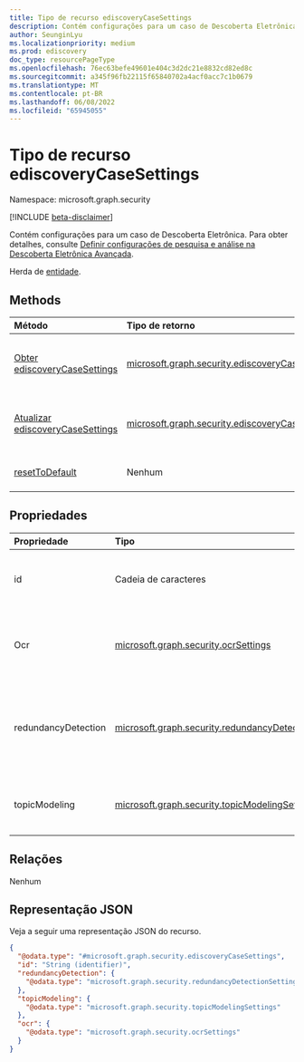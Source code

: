 ```yaml
---
title: Tipo de recurso ediscoveryCaseSettings
description: Contém configurações para um caso de Descoberta Eletrônica.
author: SeunginLyu
ms.localizationpriority: medium
ms.prod: ediscovery
doc_type: resourcePageType
ms.openlocfilehash: 76ec63befe49601e404c3d2dc21e8832cd82ed8c
ms.sourcegitcommit: a345f96fb22115f65840702a4acf0acc7c1b0679
ms.translationtype: MT
ms.contentlocale: pt-BR
ms.lasthandoff: 06/08/2022
ms.locfileid: "65945055"
---
```

# <a name="ediscoverycasesettings-resource-type"></a>Tipo de recurso ediscoveryCaseSettings

Namespace: microsoft.graph.security

[!INCLUDE [beta-disclaimer](../../includes/beta-disclaimer.md)]

Contém configurações para um caso de Descoberta Eletrônica. Para obter detalhes, consulte [Definir configurações de pesquisa e análise na Descoberta Eletrônica Avançada](/microsoft-365/compliance/configure-search-and-analytics-settings-in-advanced-ediscovery).

Herda de [entidade](../resources/entity.md).

## <a name="methods"></a>Methods
|Método|Tipo de retorno|Descrição|
|:---|:---|:---|
|[Obter ediscoveryCaseSettings](../api/security-ediscoverycasesettings-get.md)|[microsoft.graph.security.ediscoveryCaseSettings](../resources/security-ediscoverycasesettings.md)|Leia as propriedades e as relações de [um objeto ediscoveryCaseSettings](../resources/security-ediscoverycasesettings.md) .|
|[Atualizar ediscoveryCaseSettings](../api/security-ediscoverycasesettings-update.md)|[microsoft.graph.security.ediscoveryCaseSettings](../resources/security-ediscoverycasesettings.md)|Atualize as propriedades de [um objeto ediscoveryCaseSettings](../resources/security-ediscoverycasesettings.md) .|
|[resetToDefault](../api/security-ediscoverycasesettings-resettodefault.md)|Nenhum|Redefina todas as configurações para os valores padrão.|

## <a name="properties"></a>Propriedades
|Propriedade|Tipo|Descrição|
|:---|:---|:---|
|id|Cadeia de caracteres|A ID do caso de Descoberta Eletrônica. Herdado da [entidade](../resources/entity.md).|
|Ocr|[microsoft.graph.security.ocrSettings](../resources/security-ocrsettings.md)|As configurações de OCR (Reconhecimento Óptico de Caracteres) para o caso.|
|redundancyDetection|[microsoft.graph.security.redundancyDetectionSettings](../resources/security-redundancydetectionsettings.md)|As configurações de detecção de redundância (quase duplicados e threading de email) para o caso.|
|topicModeling|[microsoft.graph.security.topicModelingSettings](../resources/security-topicmodelingsettings.md)|As configurações de Modelagem de Tópico (Temas) para o caso.|

## <a name="relationships"></a>Relações
Nenhum

## <a name="json-representation"></a>Representação JSON
Veja a seguir uma representação JSON do recurso.
<!-- {
  "blockType": "resource",
  "keyProperty": "id",
  "@odata.type": "microsoft.graph.security.ediscoveryCaseSettings",
  "baseType": "microsoft.graph.entity",
  "openType": false
}
-->
``` json
{
  "@odata.type": "#microsoft.graph.security.ediscoveryCaseSettings",
  "id": "String (identifier)",
  "redundancyDetection": {
    "@odata.type": "microsoft.graph.security.redundancyDetectionSettings"
  },
  "topicModeling": {
    "@odata.type": "microsoft.graph.security.topicModelingSettings"
  },
  "ocr": {
    "@odata.type": "microsoft.graph.security.ocrSettings"
  }
}
```

